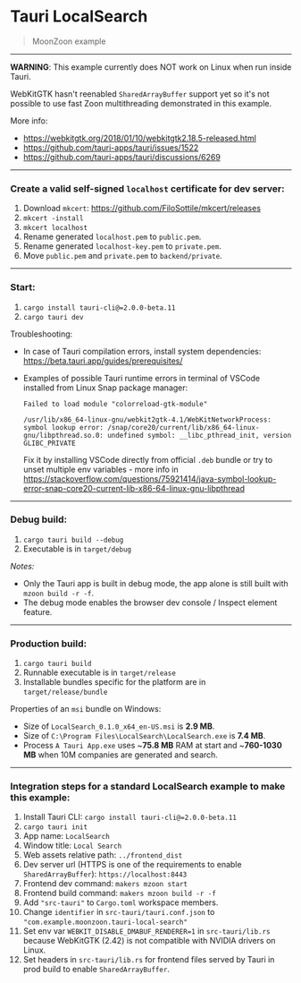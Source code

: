 # Tauri LocalSearch
> MoonZoon example

---

**WARNING**: This example currently does NOT work on Linux when run inside Tauri. 

WebKitGTK hasn't reenabled `SharedArrayBuffer` support yet so it's not possible to use fast Zoon multithreading demonstrated in this example.

More info:
- https://webkitgtk.org/2018/01/10/webkitgtk2.18.5-released.html
- https://github.com/tauri-apps/tauri/issues/1522
- https://github.com/tauri-apps/tauri/discussions/6269

---

### Create a valid self-signed `localhost` certificate for dev server:

1. Download `mkcert`: https://github.com/FiloSottile/mkcert/releases
2. `mkcert -install`
3. `mkcert localhost`
4. Rename generated `localhost.pem` to `public.pem`.
5. Rename generated `localhost-key.pem` to `private.pem`.
6. Move `public.pem` and `private.pem` to `backend/private`.

---

### Start:

1. `cargo install tauri-cli@=2.0.0-beta.11`
2. `cargo tauri dev`

Troubleshooting:
- In case of Tauri compilation errors, install system dependencies: https://beta.tauri.app/guides/prerequisites/

- Examples of possible Tauri runtime errors in terminal of VSCode installed from Linux Snap package manager:
    ```
    Failed to load module "colorreload-gtk-module"

    /usr/lib/x86_64-linux-gnu/webkit2gtk-4.1/WebKitNetworkProcess: symbol lookup error: /snap/core20/current/lib/x86_64-linux-gnu/libpthread.so.0: undefined symbol: __libc_pthread_init, version GLIBC_PRIVATE
    ```
    Fix it by installing VSCode directly from official `.deb` bundle or try to unset multiple env variables - more info in https://stackoverflow.com/questions/75921414/java-symbol-lookup-error-snap-core20-current-lib-x86-64-linux-gnu-libpthread

---

### Debug build:

1. `cargo tauri build --debug`
2. Executable is in `target/debug`

_Notes:_ 
- Only the Tauri app is built in debug mode, the app alone is still built with `mzoon build -r -f`.
- The debug mode enables the browser dev console / Inspect element feature.

---

### Production build:

1. `cargo tauri build`
2. Runnable executable is in `target/release`
3. Installable bundles specific for the platform are in `target/release/bundle`

Properties of an `msi` bundle on Windows:
- Size of `LocalSearch_0.1.0_x64_en-US.msi` is **2.9 MB**.
- Size of `C:\Program Files\LocalSearch\LocalSearch.exe` is **7.4 MB**.
- Process `A Tauri App.exe` uses ~**75.8 MB** RAM at start and ~**760-1030 MB** when 10M companies are generated and search. 

---

### Integration steps for a standard LocalSearch example to make this example:

1. Install Tauri CLI: `cargo install tauri-cli@=2.0.0-beta.11`
2. `cargo tauri init`
3. App name: `LocalSearch`
4. Window title: `Local Search`
5. Web assets relative path: `../frontend_dist`
6. Dev server url (HTTPS is one of the requirements to enable `SharedArrayBuffer`): `https://localhost:8443`
7. Frontend dev command: `makers mzoon start`
8. Frontend build command: `makers mzoon build -r -f`
9. Add `"src-tauri"` to `Cargo.toml` workspace members.
10. Change `identifier` in `src-tauri/tauri.conf.json` to `"com.example.moonzoon.tauri-local-search"`
11. Set env var `WEBKIT_DISABLE_DMABUF_RENDERER=1` in `src-tauri/lib.rs` because WebKitGTK (2.42) is not compatible with NVIDIA drivers on Linux.
12. Set headers in `src-tauri/lib.rs` for frontend files served by Tauri in prod build to enable `SharedArrayBuffer`.
